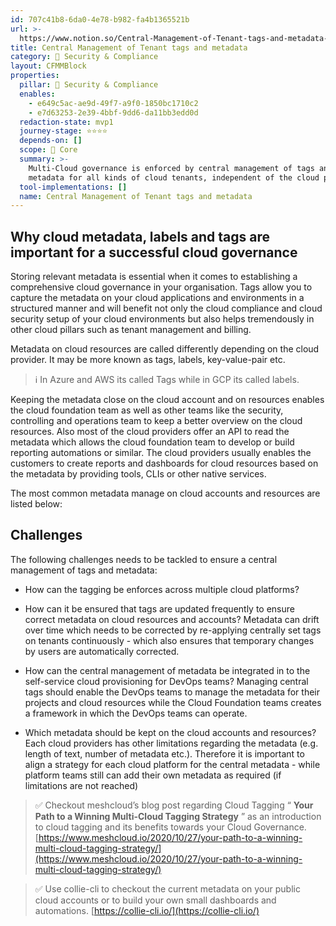 ```yaml
---
id: 707c41b8-6da0-4e78-b982-fa4b1365521b
url: >-
  https://www.notion.so/Central-Management-of-Tenant-tags-and-metadata-707c41b86da04e78b982fa4b1365521b
title: Central Management of Tenant tags and metadata
category: 🔖 Security & Compliance
layout: CFMMBlock
properties:
  pillar: 🔖 Security & Compliance
  enables:
    - e649c5ac-ae9d-49f7-a9f0-1850bc1710c2
    - e7d63253-2e39-4bbf-9dd6-da11bb3edd0d
  redaction-state: mvp1
  journey-stage: ⭐️⭐️⭐️⭐️
  depends-on: []
  scope: 🏢 Core
  summary: >-
    Multi-Cloud governance is enforced by central management of tags and
    metadata for all kinds of cloud tenants, independent of the cloud provider
  tool-implementations: []
  name: Central Management of Tenant tags and metadata
---
```


## Why cloud metadata, labels and tags are important for a successful cloud governance

Storing relevant metadata is essential when it comes to establishing a comprehensive cloud governance in your organisation. Tags allow you to capture the metadata on your cloud applications and environments in a structured manner and will benefit not only the cloud compliance and cloud security setup of your cloud environments but also helps tremendously in other cloud pillars such as tenant management and billing.



Metadata on cloud resources are called differently depending on the cloud provider. It may be more known as tags, labels, key-value-pair etc.

> ℹ️ In Azure and AWS its called Tags while in GCP its called labels.



Keeping the metadata close on the cloud account and on resources enables the cloud foundation team as well as other teams like the security, controlling and operations team to keep a better overview on the cloud resources. Also most of the cloud providers offer an API to read the metadata which allows the cloud foundation team to develop or build reporting automations or similar. The cloud providers usually enables the customers to create reports and dashboards for cloud resources based on the metadata by providing tools, CLIs or other native services.



The most common metadata manage on cloud accounts and resources are listed below:

<!-- unsupported block type: table -->

<!-- unsupported block type: table_row -->

<!-- unsupported block type: table_row -->

<!-- unsupported block type: table_row -->

<!-- unsupported block type: table_row -->

<!-- unsupported block type: table_row -->

<!-- unsupported block type: table_row -->

<!-- unsupported block type: table_row -->

## Challenges

The following challenges needs to be tackled to ensure a central management of tags and metadata:

- How can the tagging be enforces across multiple cloud platforms?

- How can it be ensured that tags are updated frequently to ensure correct metadata on cloud resources and accounts? Metadata can drift over time which needs to be corrected by re-applying centrally set tags on tenants continuously - which also ensures that temporary changes by users are automatically corrected.

- How can the central management of metadata be integrated in to the self-service cloud provisioning for DevOps teams? Managing central tags should enable the DevOps teams to manage the metadata for their projects and cloud resources while the Cloud Foundation teams creates a framework in which the DevOps teams can operate.

- Which metadata should be kept on the cloud accounts and resources? Each cloud providers has other limitations regarding the metadata (e.g. length of text, number of metadata etc.). Therefore it is important to align a strategy for each cloud platform for the central metadata - while platform teams still can add their own metadata as required (if limitations are not reached)



> ✅ Checkout meshcloud’s blog post regarding Cloud Tagging “ **Your Path to a Winning Multi-Cloud Tagging Strategy** ” as an introduction to cloud tagging and its benefits towards your Cloud Governance. [https://www.meshcloud.io/2020/10/27/your-path-to-a-winning-multi-cloud-tagging-strategy/](https://www.meshcloud.io/2020/10/27/your-path-to-a-winning-multi-cloud-tagging-strategy/) 

> ✅ Use collie-cli to checkout the current metadata on your public cloud accounts or to build your own small dashboards and automations. [https://collie-cli.io/](https://collie-cli.io/)

